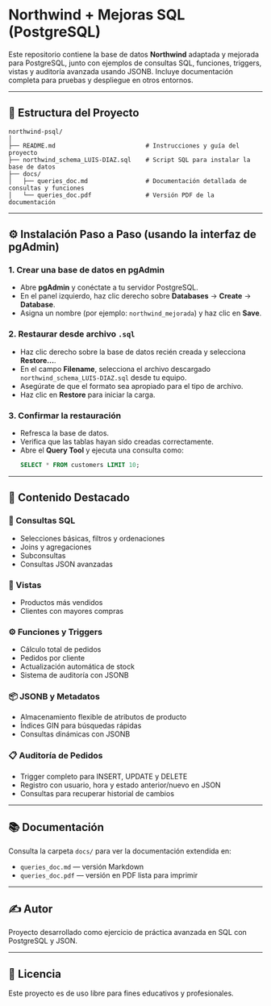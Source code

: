 # Northwind + Mejoras SQL (PostgreSQL)

Este repositorio contiene la base de datos **Northwind** adaptada y mejorada para PostgreSQL, junto con ejemplos de consultas SQL, funciones, triggers, vistas y auditoría avanzada usando JSONB. Incluye documentación completa para pruebas y despliegue en otros entornos.

---

## 📁 Estructura del Proyecto

```
northwind-psql/
│
├── README.md                         # Instrucciones y guía del proyecto
├── northwind_schema_LUIS-DIAZ.sql    # Script SQL para instalar la base de datos
├── docs/                    
│   ├── queries_doc.md                # Documentación detallada de consultas y funciones
│   └── queries_doc.pdf               # Versión PDF de la documentación
```

---

## ⚙️ Instalación Paso a Paso (usando la interfaz de pgAdmin)

### 1. Crear una base de datos en pgAdmin

- Abre **pgAdmin** y conéctate a tu servidor PostgreSQL.
- En el panel izquierdo, haz clic derecho sobre **Databases** → **Create** → **Database**.
- Asigna un nombre (por ejemplo: `northwind_mejorada`) y haz clic en **Save**.

### 2. Restaurar desde archivo `.sql`

- Haz clic derecho sobre la base de datos recién creada y selecciona **Restore...**.
- En el campo **Filename**, selecciona el archivo descargado `northwind_schema_LUIS-DIAZ.sql` desde tu equipo.
- Asegúrate de que el formato sea apropiado para el tipo de archivo.
- Haz clic en **Restore** para iniciar la carga.

### 3. Confirmar la restauración

- Refresca la base de datos.
- Verifica que las tablas hayan sido creadas correctamente.
- Abre el **Query Tool** y ejecuta una consulta como:
  ```sql
  SELECT * FROM customers LIMIT 10;
  ```

---

## 📄 Contenido Destacado

### 🔎 Consultas SQL

- Selecciones básicas, filtros y ordenaciones
- Joins y agregaciones
- Subconsultas
- Consultas JSON avanzadas

### 👀 Vistas

- Productos más vendidos
- Clientes con mayores compras

### ⚙️ Funciones y Triggers

- Cálculo total de pedidos
- Pedidos por cliente
- Actualización automática de stock
- Sistema de auditoría con JSONB

### 📦 JSONB y Metadatos

- Almacenamiento flexible de atributos de producto
- Índices GIN para búsquedas rápidas
- Consultas dinámicas con JSONB

### 📋 Auditoría de Pedidos

- Trigger completo para INSERT, UPDATE y DELETE
- Registro con usuario, hora y estado anterior/nuevo en JSON
- Consultas para recuperar historial de cambios

---

## 📚 Documentación

Consulta la carpeta `docs/` para ver la documentación extendida en:

- `queries_doc.md` — versión Markdown
- `queries_doc.pdf` — versión en PDF lista para imprimir

---

## ✍️ Autor

Proyecto desarrollado como ejercicio de práctica avanzada en SQL con PostgreSQL y JSON.

---

## 🪪 Licencia

Este proyecto es de uso libre para fines educativos y profesionales.